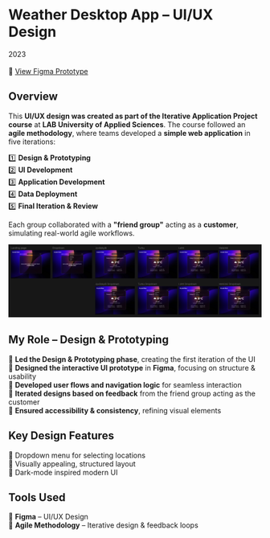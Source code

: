 # Weather Desktop App – UI/UX Design
2023<br><br>
🔗 [View Figma Prototype](https://www.figma.com/proto/OYHlzWuFgNjfEtBMJF6ebQ/Weather-App?node-id=129-2&p=f&t=BSgxI1Gh575zMBiv-1&scaling=min-zoom&content-scaling=fixed&page-id=0%3A1&starting-point-node-id=129%3A2)  

## **Overview**  
This **UI/UX design was created as part of the Iterative Application Project course** at **LAB University of Applied Sciences**. The course followed an **agile methodology**, where teams developed a **simple web application** in five iterations:  

1️⃣ **Design & Prototyping**  
2️⃣ **UI Development**  
3️⃣ **Application Development**  
4️⃣ **Data Deployment**  
5️⃣ **Final Iteration & Review**  

Each group collaborated with a **"friend group"** acting as a **customer**, simulating real-world agile workflows.  


![Weather App UI](https://raw.githubusercontent.com/emmituomisto/Weather-App-UI/main/assets/Weather%20Desktop%20App%20Design.png)  



## **My Role – Design & Prototyping**  
💜 **Led the Design & Prototyping phase**, creating the first iteration of the UI  
💜 **Designed the interactive UI prototype** in **Figma**, focusing on structure & usability  
💜 **Developed user flows and navigation logic** for seamless interaction  
💜 **Iterated designs based on feedback** from the friend group acting as the customer  
💜 **Ensured accessibility & consistency**, refining visual elements  

## **Key Design Features**  
💜 Dropdown menu for selecting locations  
💜 Visually appealing, structured layout  
💜 Dark-mode inspired modern UI  

## **Tools Used**  
💜 **Figma** – UI/UX Design   
💜 **Agile Methodology** – Iterative design & feedback loops 
